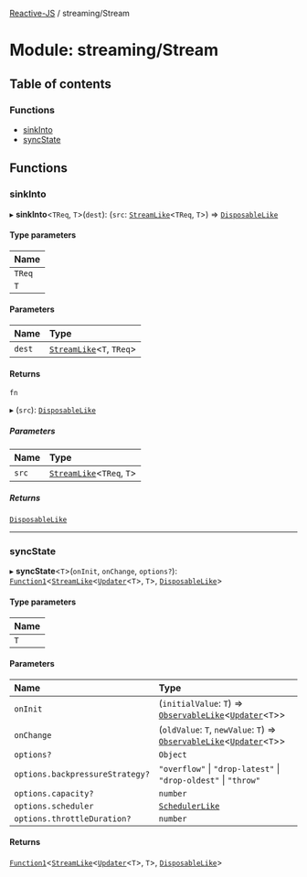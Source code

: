 [Reactive-JS](../README.md) / streaming/Stream

# Module: streaming/Stream

## Table of contents

### Functions

- [sinkInto](streaming_Stream.md#sinkinto)
- [syncState](streaming_Stream.md#syncstate)

## Functions

### sinkInto

▸ **sinkInto**<`TReq`, `T`\>(`dest`): (`src`: [`StreamLike`](../interfaces/streaming.StreamLike.md)<`TReq`, `T`\>) => [`DisposableLike`](../interfaces/util.DisposableLike.md)

#### Type parameters

| Name |
| :------ |
| `TReq` |
| `T` |

#### Parameters

| Name | Type |
| :------ | :------ |
| `dest` | [`StreamLike`](../interfaces/streaming.StreamLike.md)<`T`, `TReq`\> |

#### Returns

`fn`

▸ (`src`): [`DisposableLike`](../interfaces/util.DisposableLike.md)

##### Parameters

| Name | Type |
| :------ | :------ |
| `src` | [`StreamLike`](../interfaces/streaming.StreamLike.md)<`TReq`, `T`\> |

##### Returns

[`DisposableLike`](../interfaces/util.DisposableLike.md)

___

### syncState

▸ **syncState**<`T`\>(`onInit`, `onChange`, `options?`): [`Function1`](functions.md#function1)<[`StreamLike`](../interfaces/streaming.StreamLike.md)<[`Updater`](functions.md#updater)<`T`\>, `T`\>, [`DisposableLike`](../interfaces/util.DisposableLike.md)\>

#### Type parameters

| Name |
| :------ |
| `T` |

#### Parameters

| Name | Type |
| :------ | :------ |
| `onInit` | (`initialValue`: `T`) => [`ObservableLike`](../interfaces/rx.ObservableLike.md)<[`Updater`](functions.md#updater)<`T`\>\> |
| `onChange` | (`oldValue`: `T`, `newValue`: `T`) => [`ObservableLike`](../interfaces/rx.ObservableLike.md)<[`Updater`](functions.md#updater)<`T`\>\> |
| `options?` | `Object` |
| `options.backpressureStrategy?` | ``"overflow"`` \| ``"drop-latest"`` \| ``"drop-oldest"`` \| ``"throw"`` |
| `options.capacity?` | `number` |
| `options.scheduler` | [`SchedulerLike`](../interfaces/scheduling.SchedulerLike.md) |
| `options.throttleDuration?` | `number` |

#### Returns

[`Function1`](functions.md#function1)<[`StreamLike`](../interfaces/streaming.StreamLike.md)<[`Updater`](functions.md#updater)<`T`\>, `T`\>, [`DisposableLike`](../interfaces/util.DisposableLike.md)\>

